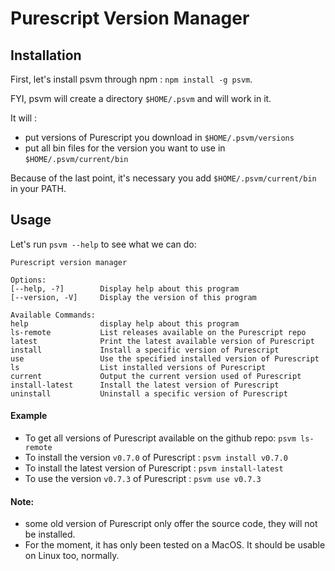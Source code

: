 # Purescript Version Manager

## Installation

First, let's install psvm through npm : `npm install -g psvm`.

FYI, psvm will create a directory `$HOME/.psvm` and will work in it.

It will :
  * put versions of Purescript you download in `$HOME/.psvm/versions`
  * put all bin files for the version you want to use in `$HOME/.psvm/current/bin`

Because of the last point, it's necessary you add `$HOME/.psvm/current/bin` in your PATH.

## Usage

Let's run `psvm --help` to see what we can do:


    Purescript version manager

    Options:
    [--help, -?]        Display help about this program
    [--version, -V]     Display the version of this program

    Available Commands:
    help                display help about this program
    ls-remote           List releases available on the Purescript repo
    latest              Print the latest available version of Purescript
    install             Install a specific version of Purescript
    use                 Use the specified installed version of Purescript
    ls                  List installed versions of Purescript
    current             Output the current version used of Purescript
    install-latest      Install the latest version of Purescript
    uninstall           Uninstall a specific version of Purescript

#### Example

* To get all versions of Purescript available on the github repo: `psvm ls-remote`
* To install the version `v0.7.0` of Purescript : `psvm install v0.7.0`
* To install the latest version of Purescript : `psvm install-latest`
* To use the version `v0.7.3` of Purescript : `psvm use v0.7.3`

#### Note:

* some old version of Purescript only offer the source code, they will not be installed.
* For the moment, it has only been tested on a MacOS. It should be usable on Linux too, normally.
